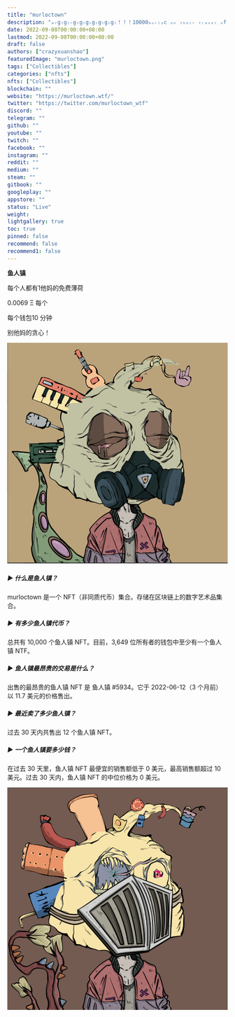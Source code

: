 ```yaml
---
title: "murloctown"
description: "ₘᵣgₗgₗᵣgₗgₗgₗgₗgₗgₗgₗ！！！10000ₘᵤᵣₗₒc ₒₙ ₜₕₑᵢᵣ ₜᵣₐᵥₑₗ ₒf ₜₕₑ ₑₜₕₑᵣₑᵤₘ bₗₒcₖcₕₐᵢₘ"
date: 2022-09-08T00:00:00+08:00
lastmod: 2022-09-08T00:00:00+08:00
draft: false
authors: ["crazyxuanshao"]
featuredImage: "murloctown.png"
tags: ["Collectibles"]
categories: ["nfts"]
nfts: ["Collectibles"]
blockchain: ""
website: "https://murloctown.wtf/"
twitter: "https://twitter.com/murloctown_wtf"
discord: ""
telegram: ""
github: ""
youtube: ""
twitch: ""
facebook: ""
instagram: ""
reddit: ""
medium: ""
steam: ""
gitbook: ""
googleplay: ""
appstore: ""
status: "Live"
weight: 
lightgallery: true
toc: true
pinned: false
recommend: false
recommend1: false
---
```

**鱼人镇**

每个人都有1他妈的免费薄荷

0.0069 Ξ 每个

每个钱包10 分钟

别他妈的贪心！

![dwdw](dwdw.png)

##### ▶ 什么是鱼人镇？

murloctown 是一个 NFT（非同质代币）集合。存储在区块链上的数字艺术品集合。

##### ▶ 有多少鱼人镇代币？

总共有 10,000 个鱼人镇 NFT。目前，3,649 位所有者的钱包中至少有一个鱼人镇 NTF。

##### ▶ 鱼人镇最昂贵的交易是什么？

出售的最昂贵的鱼人镇 NFT 是 鱼人镇 #5934。它于 2022-06-12（3 个月前）以 11.7 美元的价格售出。

##### ▶ 最近卖了多少鱼人镇？

过去 30 天内共售出 12 个鱼人镇 NFT。

##### ▶ 一个鱼人镇要多少钱？

在过去 30 天里，鱼人镇 NFT 最便宜的销售额低于 0 美元，最高销售额超过 10 美元。过去 30 天内，鱼人镇 NFT 的中位价格为 0 美元。

![dad](dad.png)